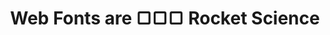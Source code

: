 ---
title: Web Fonts are ▢▢▢ Rocket Science
permalink: rocket-science
categories:
tags:
  - external
  - speaking
  - conference
  - video
  - font-loading  
external_url: https://www.filamentgroup.com/lab/rocket-science.html
---